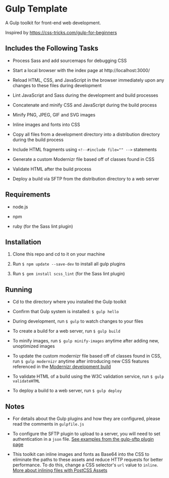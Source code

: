 # Gulp Template

A Gulp toolkit for front-end web development.

Inspired by https://css-tricks.com/gulp-for-beginners

## Includes the Following Tasks

* Process Sass and add sourcemaps for debugging CSS

* Start a local browser with the index page at http://localhost:3000/

* Reload HTML, CSS, and JavaScript in the browser immediately upon any changes to these files during development

* Lint JavaScript and Sass during the development and build processes

* Concatenate and minify CSS and JavaScript during the build process

* Minify PNG, JPEG, GIF and SVG images

* Inline images and fonts into CSS

* Copy all files from a development directory into a distribution directory during the build process

* Include HTML fragments using `<!--#include file="" -->` statements

* Generate a custom Modernizr file based off of classes found in CSS

* Validate HTML after the build process

* Deploy a build via SFTP from the distribution directory to a web server

## Requirements

* node.js

* npm

* ruby (for the Sass lint plugin)

## Installation

1. Clone this repo and cd to it on your machine

2. Run `$ npm update --save-dev` to install all gulp plugins

3. Run `$ gem install scss_lint` (for the Sass lint plugin)

## Running

* Cd to the directory where you installed the Gulp toolkit

* Confirm that Gulp system is installed: `$ gulp hello`

* During development, run `$ gulp` to watch changes to your files

* To create a build for a web server, run `$ gulp build`

* To minify images, run `$ gulp minify-images` anytime after adding new, unoptimized images

* To update the custom modernizr file based off of classes found in CSS, run `$ gulp modernizr` anytime after introducing new CSS features referenced in the [Modernizr development build](https://modernizr.com)

* To validate HTML of a build using the W3C validation service, run `$ gulp validateHTML`

* To deploy a build to a web server, run `$ gulp deploy`

## Notes

* For details about the Gulp plugins and how they are configured, please read the comments in `gulpfile.js`

* To configure the SFTP plugin to upload to a server, you will need to set authentication in a `json` file. [See examples from the gulp-sftp plugin page](https://www.npmjs.com/package/gulp-sftp/#authentication)

* This toolkit can inline images and fonts as Base64 into the CSS to eliminate the paths to these assets and reduce HTTP requests for better performance. To do this, change a CSS selector's `url` value to `inline`. [More about inlining files with PostCSS Assets](https://github.com/assetsjs/postcss-assets#inlining-files)
